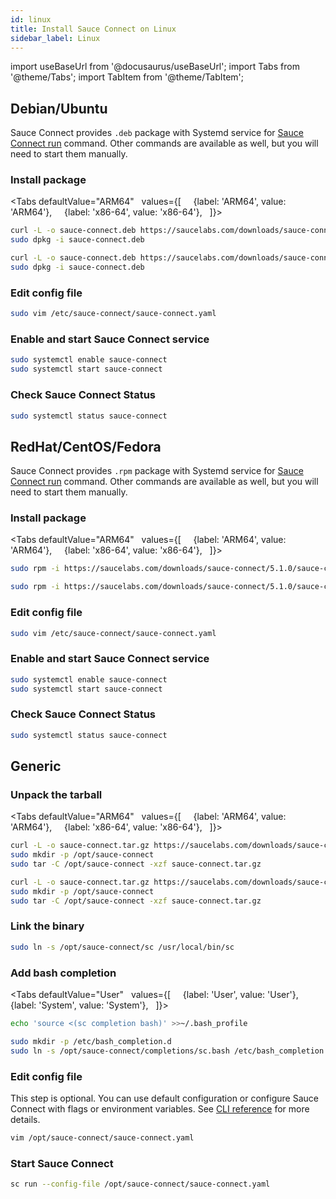 ```yaml
---
id: linux
title: Install Sauce Connect on Linux
sidebar_label: Linux
---
```


import useBaseUrl from '@docusaurus/useBaseUrl';
import Tabs from '@theme/Tabs';
import TabItem from '@theme/TabItem';

## Debian/Ubuntu

Sauce Connect provides `.deb` package with Systemd service for [Sauce Connect run](/dev/cli/sauce-connect-5/sc_run.md) command.
Other commands are available as well, but you will need to start them manually.

### Install package

<Tabs
defaultValue="ARM64"
  values={[
    {label: 'ARM64', value: 'ARM64'},
    {label: 'x86-64', value: 'x86-64'},
  ]}>
    <TabItem value="ARM64">

```bash
curl -L -o sauce-connect.deb https://saucelabs.com/downloads/sauce-connect/5.1.0/sauce-connect_5.1.0.linux_arm64.deb
sudo dpkg -i sauce-connect.deb
```
  </TabItem>

  <TabItem value="x86-64">

```bash
curl -L -o sauce-connect.deb https://saucelabs.com/downloads/sauce-connect/5.1.0/sauce-connect_5.1.0.linux_amd64.deb
sudo dpkg -i sauce-connect.deb
```

  </TabItem>
</Tabs>

### Edit config file

```bash
sudo vim /etc/sauce-connect/sauce-connect.yaml
```

### Enable and start Sauce Connect service

```bash
sudo systemctl enable sauce-connect
sudo systemctl start sauce-connect
```

### Check Sauce Connect Status

```bash
sudo systemctl status sauce-connect
```

## RedHat/CentOS/Fedora

Sauce Connect provides `.rpm` package with Systemd service for [Sauce Connect run](/dev/cli/sauce-connect-5/sc_run.md) command.
Other commands are available as well, but you will need to start them manually.


### Install package

<Tabs
defaultValue="ARM64"
  values={[
    {label: 'ARM64', value: 'ARM64'},
    {label: 'x86-64', value: 'x86-64'},
  ]}>
<TabItem value="ARM64">

```bash
sudo rpm -i https://saucelabs.com/downloads/sauce-connect/5.1.0/sauce-connect-5.1.0_linux.aarch64.rpm
```
  </TabItem>

  <TabItem value="x86-64">

```bash
sudo rpm -i https://saucelabs.com/downloads/sauce-connect/5.1.0/sauce-connect-5.1.0_linux.x86_64.rpm
```

  </TabItem>
</Tabs>

### Edit config file

```bash
sudo vim /etc/sauce-connect/sauce-connect.yaml
```

### Enable and start Sauce Connect service

```bash
sudo systemctl enable sauce-connect
sudo systemctl start sauce-connect
```

### Check Sauce Connect Status

```bash
sudo systemctl status sauce-connect
```

## Generic

### Unpack the tarball

<Tabs
defaultValue="ARM64"
  values={[
    {label: 'ARM64', value: 'ARM64'},
    {label: 'x86-64', value: 'x86-64'},
  ]}>
<TabItem value="ARM64">

```bash
curl -L -o sauce-connect.tar.gz https://saucelabs.com/downloads/sauce-connect/5.1.0/sauce-connect-5.1.0_linux.aarch64.tar.gz
sudo mkdir -p /opt/sauce-connect
sudo tar -C /opt/sauce-connect -xzf sauce-connect.tar.gz
```
  </TabItem>

  <TabItem value="x86-64">

```bash
curl -L -o sauce-connect.tar.gz https://saucelabs.com/downloads/sauce-connect/5.1.0/sauce-connect-5.1.0_linux.x86_64.tar.gz
sudo mkdir -p /opt/sauce-connect
sudo tar -C /opt/sauce-connect -xzf sauce-connect.tar.gz
```

  </TabItem>
</Tabs>


### Link the binary

```bash
sudo ln -s /opt/sauce-connect/sc /usr/local/bin/sc
```

### Add bash completion

<Tabs
defaultValue="User"
  values={[
    {label: 'User', value: 'User'},
    {label: 'System', value: 'System'},
  ]}>
<TabItem value="User">

```bash
echo 'source <(sc completion bash)' >>~/.bash_profile
```
  </TabItem>

  <TabItem value="System">

```bash
sudo mkdir -p /etc/bash_completion.d
sudo ln -s /opt/sauce-connect/completions/sc.bash /etc/bash_completion.d/sc
```

  </TabItem>
</Tabs>

### Edit config file

This step is optional. You can use default configuration or configure Sauce Connect with flags or environment variables.
See [CLI reference](/dev/cli/sauce-connect-5/) for more details.


```bash
vim /opt/sauce-connect/sauce-connect.yaml
```

### Start Sauce Connect

```bash
sc run --config-file /opt/sauce-connect/sauce-connect.yaml
```
